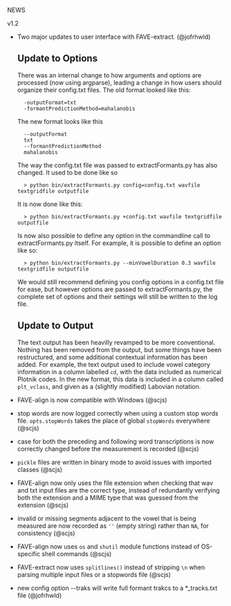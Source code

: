 NEWS

v1.2

* Two major updates to user interface with FAVE-extract. (@jofrhwld)

	## Update to Options

	There was an internal change to how arguments and options are processed (now using argparse), leading a change in how users should organize their config.txt files. The old format looked like this:

	    -outputFormat=txt
	    -formantPredictionMethod=mahalanobis

	The new format looks like this

	    --outputFormat
	    txt
	    --formantPredictionMethod
	    mahalanobis

	The way the config.txt file was passed to extractFormants.py has also changed. It used to be done like so

	    > python bin/extractFormants.py config=config.txt wavfile textgridfile outputfile

	It is now done like this:

   	    > python bin/extractFormants.py +config.txt wavfile textgridfile outputfile

	Is now also possible to define any option in the commandline call to extractFormants.py itself. For example, it is possible to define an option like so:
	
	    > python bin/extractFormants.py --minVowelDuration 0.3 wavfile textgridfile outputfile

	We would still recommend defining you config options in a config.txt file for ease, but however options are passed to extractFormants.py, the complete set of options and their settings will still be written to the log file.

	## Update to Output

	The text output has been heavilly revamped to be more conventional. Nothing has been removed from the output, but some things have been restructured, and some additional contextual information has been added. For example, the text output used to include vowel category information in a column labelled `cd`, with the data included as numerical Plotnik codes. In the new format, this data is included in a column called `plt_vclass`, and given as a (slightly modified) Labovian notation.


* FAVE-align is now compatible with Windows (@scjs)

* stop words are now logged correctly when using a custom stop words file. `opts.stopWords` takes the place of global `stopWords` everywhere (@scjs)

* case for both the preceding and following word transcriptions is now correctly changed before the measurement is recorded (@scjs)

* `pickle` files are written in binary mode to avoid issues with imported classes (@scjs)

* FAVE-align now only uses the file extension when checking that wav and txt input files are the correct type, instead of redundantly verifying both the extension and a MIME type that was guessed from the extension (@scjs)

* invalid or missing segments adjacent to the vowel that is being measured are now recorded as `''` (empty string) rather than `NA`, for consistency (@scjs)

* FAVE-align now uses `os` and `shutil` module functions instead of OS-specific shell commands (@scjs)

* FAVE-extract now uses `splitlines()` instead of stripping `\n` when parsing multiple input files or a stopwords file (@scjs)

* new config option --traks will write full formant trakcs to a *_tracks.txt file (@jofrhwld)
